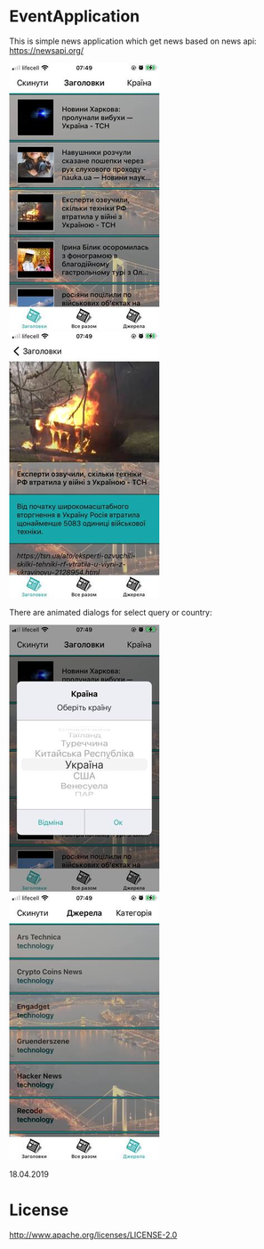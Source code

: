 # EventApplication

This is simple news application which get news based on news api: https://newsapi.org/

![alt text](https://github.com/Icar05/EventApplication/blob/main/Main.jpg)  ![alt text](https://github.com/Icar05/EventApplication/blob/main/Detail.jpg)


There are animated dialogs for select query or country:

![alt text](https://github.com/Icar05/EventApplication/blob/main/Dialog.jpg) ![alt text](https://github.com/Icar05/EventApplication/blob/main/Sources.jpg) 

18.04.2019

# License

http://www.apache.org/licenses/LICENSE-2.0
